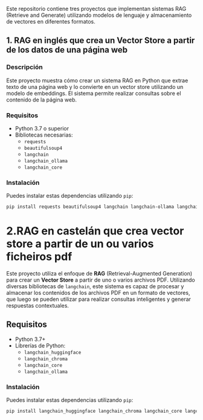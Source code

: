 Este repositorio contiene tres proyectos que implementan sistemas RAG (Retrieve and Generate) utilizando modelos de lenguaje y almacenamiento de vectores en diferentes formatos.

## 1. RAG en inglés que crea un Vector Store a partir de los datos de una página web

### Descripción

Este proyecto muestra cómo crear un sistema RAG en Python que extrae texto de una página web y lo convierte en un vector store utilizando un modelo de embeddings. El sistema permite realizar consultas sobre el contenido de la página web.

### Requisitos

- Python 3.7 o superior
- Bibliotecas necesarias:
  - `requests`
  - `beautifulsoup4`
  - `langchain`
  - `langchain_ollama`
  - `langchain_core`

### Instalación
Puedes instalar estas dependencias utilizando `pip`:
```bash
pip install requests beautifulsoup4 langchain langchain-ollama langchain-core`
```
# 2.RAG en castelán que crea vector store a partir de un ou varios ficheiros pdf

Este proyecto utiliza el enfoque de **RAG** (Retrieval-Augmented Generation) para crear un **Vector Store** a partir de uno o varios archivos PDF. Utilizando diversas bibliotecas de `langchain`, este sistema es capaz de procesar y almacenar los contenidos de los archivos PDF en un formato de vectores, que luego se pueden utilizar para realizar consultas inteligentes y generar respuestas contextuales.

## Requisitos

-   Python 3.7+
-   Librerías de Python:
    -   `langchain_huggingface`
    -   `langchain_chroma`
    -   `langchain_core`
    -   `langchain_ollama`
    
### Instalación
Puedes instalar estas dependencias utilizando `pip`:

 ```bash
pip install langchain_huggingface langchain_chroma langchain_core langchain_ollama`
```